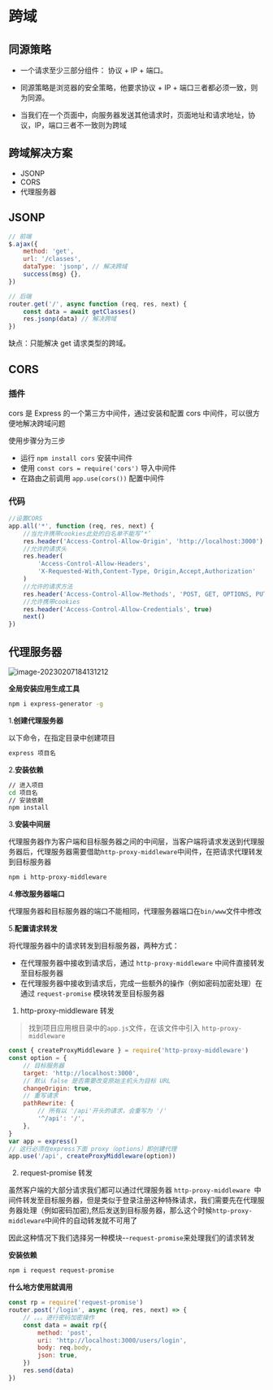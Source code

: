 # 跨域

## 同源策略

- 一个请求至少三部分组件： 协议 + IP + 端口。

- 同源策略是浏览器的安全策略，他要求协议 + IP + 端口三者都必须一致，则为同源。

- 当我们在一个页面中，向服务器发送其他请求时，页面地址和请求地址，协议，IP，端口三者不一致则为跨域

## 跨域解决方案

- JSONP
- CORS
- 代理服务器

## JSONP

```js
// 前端
$.ajax({
	method: 'get',
	url: '/classes',
	dataType: 'jsonp', // 解决跨域
	success(msg) {},
})
```

```js
// 后端
router.get('/', async function (req, res, next) {
	const data = await getClasses()
	res.jsonp(data) // 解决跨域
})
```

缺点：只能解决 get 请求类型的跨域。

## CORS

### 插件

cors 是 Express 的一个第三方中间件，通过安装和配置 cors 中间件，可以很方便地解决跨域问题

使用步骤分为三步

- 运行 `npm install cors` 安装中间件
- 使用 `const cors = require('cors')` 导入中间件
- 在路由之前调用 `app.use(cors())` 配置中间件

### 代码

```js
//设置CORS
app.all('*', function (req, res, next) {
	//当允许携带cookies此处的白名单不能写’*’
	res.header('Access-Control-Allow-Origin', 'http://localhost:3000')
	//允许的请求头
	res.header(
		'Access-Control-Allow-Headers',
		'X-Requested-With,Content-Type, Origin,Accept,Authorization'
	)
	//允许的请求方法
	res.header('Access-Control-Allow-Methods', 'POST, GET, OPTIONS, PUT')
	//允许携带cookies
	res.header('Access-Control-Allow-Credentials', true)
	next()
})
```

## 代理服务器

![image-20230207184131212](https://img.xbin.cn/images/2023/07/24-03-29-60a4d1.png)

**全局安装应用生成工具**

```bash
npm i express-generator -g
```

1.**创建代理服务器**

以下命令，在指定目录中创建项目

```bash
express 项目名
```

2.**安装依赖**

```bash
// 进入项目
cd 项目名
// 安装依赖
npm install
```

3.**安装中间层**

代理服务器作为客户端和目标服务器之间的中间层，当客户端将请求发送到代理服务器后，代理服务器需要借助`http-proxy-middleware`中间件，在把请求代理转发到目标服务器

```bash
npm i http-proxy-middleware
```

4.**修改服务器端口**

代理服务器和目标服务器的端口不能相同，代理服务器端口在`bin/www`文件中修改

5.**配置请求转发**

将代理服务器中的请求转发到目标服务器，两种方式：

- 在代理服务器中接收到请求后，通过 `http-proxy-middleware` 中间件直接转发至目标服务器
- 在代理服务器中接收到请求后，完成一些额外的操作（例如密码加密处理）在通过 `request-promise` 模块转发至目标服务器

1.  http-proxy-middleware 转发

> 找到项目应用根目录中的`app.js`文件，在该文件中引入 `http-proxy-middleware`

```js
const { createProxyMiddleware } = require('http-proxy-middleware')
const option = {
	// 目标服务器
	target: 'http://localhost:3000',
	// 默认 false 是否需要改变原始主机头为目标 URL
	changeOrigin: true,
	// 重写请求
	pathRewrite: {
		// 所有以 '/api'开头的请求，会重写为 '/'
		'^/api': '/',
	},
}
var app = express()
// 这行必须在express下面 proxy（options）即创建代理
app.use('/api', createProxyMiddleware(option))
```

2.  request-promise 转发

虽然客户端的大部分请求我们都可以通过代理服务器 `http-proxy-middleware `中间件转发至目标服务器，但是类似于登录注册这种特殊请求，我们需要先在代理服务器处理（例如密码加密),然后发送到目标服务器，那么这个时候`http-proxy-middleware`中间件的自动转发就不可用了

因此这种情况下我们选择另一种模块--`request-promise`来处理我们的请求转发

**安装依赖**

```bash
npm i request request-promise
```

**什么地方使用就调用**

```js
const rp = require('request-promise')
router.post('/login', async (req, res, next) => {
	// 。。。进行密码加密操作
	const data = await rp({
		method: 'post',
		uri: 'http://localhost:3000/users/login',
		body: req.body,
		json: true,
	})
	res.send(data)
})
```
